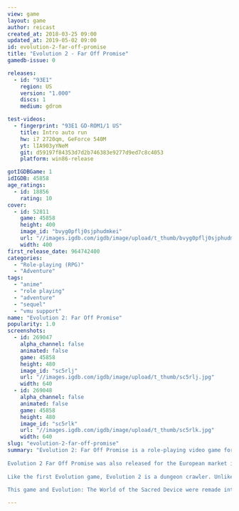 ```yaml
---
view: game
layout: game
author: reicast
created_at: 2018-03-25 09:00
updated_at: 2019-05-02 09:00
id: evolution-2-far-off-promise
title: "Evolution 2 - Far Off Promise"
gamedb-issue: 0

releases:
  - id: "93E1"
    region: US
    version: "1.000"
    discs: 1
    medium: gdrom

test-videos:
  - fingerprint: "93E1 GD-ROM1/1 US"
    title: Intro auto run
    hw: i7 2720qm, GeForce 540M
    yt: lIA903yYNeM
    git: d59197f84353d7d2b746383e9277d9ed7c8c4053
    platform: win86-release

gotIGDBGame: 1
idIGDB: 45858
age_ratings:
  - id: 18856
    rating: 10
cover:
  - id: 52811
    game: 45858
    height: 400
    image_id: "bvyg0pflj0sjphudmkei"
    url: "//images.igdb.com/igdb/image/upload/t_thumb/bvyg0pflj0sjphudmkei.jpg"
    width: 400
first_release_date: 964742400
categories:
  - "Role-playing (RPG)"
  - "Adventure"
tags:
  - "anime"
  - "role playing"
  - "adventure"
  - "sequel"
  - "vmu support"
name: "Evolution 2: Far Off Promise"
popularity: 1.0
screenshots:
  - id: 269047
    alpha_channel: false
    animated: false
    game: 45858
    height: 480
    image_id: "sc5rlj"
    url: "//images.igdb.com/igdb/image/upload/t_thumb/sc5rlj.jpg"
    width: 640
  - id: 269048
    alpha_channel: false
    animated: false
    game: 45858
    height: 480
    image_id: "sc5rlk"
    url: "//images.igdb.com/igdb/image/upload/t_thumb/sc5rlk.jpg"
    width: 640
slug: "evolution-2-far-off-promise"
summary: "Evolution 2: Far Off Promise is a role-playing video game for the Dreamcast console. It is a sequel to Evolution: The World of Sacred Device. It was developed by Sting and published by Ubisoft in North America. In Japan it was published by ESP (Entertainment Software Publishers). 
 
Evolution 2 Far Off Promise was also released for the European market in 2002 as one of the last European Dreamcast games. In the UK the game was exclusive to the video game chain Game. 
 
Like the first Evolution game, Evolution 2 is a dungeon crawler. Unlike the first, Evolution 2 has both random and predetermined dungeon maps. 
 
This game and Evolution: The World of the Sacred Device were remade into Evolution Worlds on the Nintendo GameCube."

---
```

